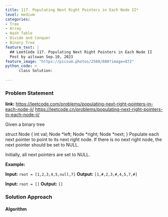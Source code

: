 ```yaml
---
title: 117. Populating Next Right Pointers in Each Node II*
level: medium
categories:
- Tree
- Array
- Hash Table
- Divide and Conquer
- Binary Tree
feature_text: |
  ## LeetCode 117. Populating Next Right Pointers in Each Node II
  Post by ailswan Sep.10, 2023
feature_image: "https://picsum.photos/2560/600?image=872"
python_code: >
      class Solution:
   
---
```


### Problem Statement
**link:**
https://leetcode.com/problems/populating-next-right-pointers-in-each-node-ii/
https://leetcode.cn/problems/populating-next-right-pointers-in-each-node-ii/

Given a binary tree

struct Node {
  int val;
  Node *left;
  Node *right;
  Node *next;
}
Populate each next pointer to point to its next right node. If there is no next right node, the next pointer should be set to NULL.

Initially, all next pointers are set to NULL.


**Example:**

**Input:** `root = [1,2,3,4,5,null,7]`
**Output:** `[1,#,2,3,#,4,5,7,#]`
 
**Input:** `root = []`
**Output:** `[]`
 

### Solution Approach

 
#### Algorithm
 
